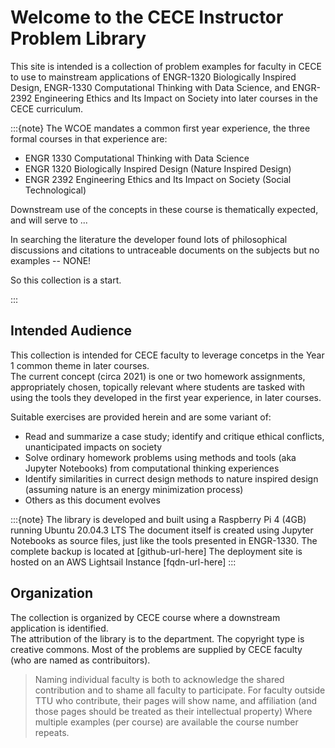 # Welcome to the CECE Instructor Problem Library

This site is intended is a collection of problem examples for faculty in CECE to use to mainstream applications of ENGR-1320 Biologically Inspired Design, ENGR-1330 Computational Thinking with Data Science, and ENGR-2392 Engineering Ethics and Its Impact on Society into later courses in the CECE curriculum.

:::{note}
The WCOE mandates a common first year experience, the three formal courses in that experience are:

- ENGR 1330 Computational Thinking with Data Science
- ENGR 1320 Biologically Inspired Design (Nature Inspired Design)
- ENGR 2392 Engineering Ethics and Its Impact on Society (Social Technological)

Downstream use of the concepts in these course is thematically expected, and will serve to ...

In searching the literature the developer found lots of philosophical discussions and citations to untraceable documents on the subjects but no examples -- NONE!  

So this collection is a start.

:::

## Intended Audience
This collection is intended for CECE faculty to leverage concetps in the Year 1 common theme in later courses.  
The current concept (circa 2021) is one or two homework assignments, appropriately chosen, topically relevant where students are tasked with using the tools they developed in the first year experience, in later courses.

Suitable exercises are provided herein and are some variant of:

- Read and summarize a case study; identify and critique ethical conflicts, unanticipated impacts on society 
- Solve ordinary homework problems using methods and tools (aka Jupyter Notebooks) from computational thinking experiences
- Identify similarities in currect design methods to nature inspired design (assuming nature is an energy minimization process)
- Others as this document evolves


:::{note}
The library is developed and built using a Raspberry Pi 4 (4GB) running Ubuntu 20.04.3 LTS
The document itself is created using Jupyter Notebooks as source files, just like the tools presented in ENGR-1330.
The complete backup is located at [github-url-here]
The deployment site is hosted on an AWS Lightsail Instance [fqdn-url-here]
:::

## Organization
The collection is organized by CECE course where a downstream application is identified.  
The attribution of the library is to the department.
The copyright type is creative commons.
Most of the problems are supplied by CECE faculty (who are named as contribuitors).
> Naming individual faculty is both to acknowledge the shared contribution and to shame all faculty to participate.
> For faculty outside TTU who contribute, their pages will show name, and affiliation (and those pages should be treated as their intellectual property)
Where multiple examples (per course) are available the course number repeats.